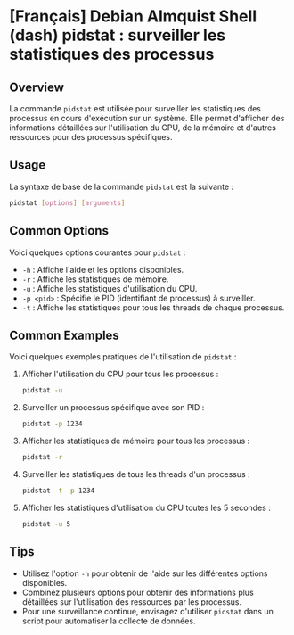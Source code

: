 # [Français] Debian Almquist Shell (dash) pidstat : surveiller les statistiques des processus

## Overview
La commande `pidstat` est utilisée pour surveiller les statistiques des processus en cours d'exécution sur un système. Elle permet d'afficher des informations détaillées sur l'utilisation du CPU, de la mémoire et d'autres ressources pour des processus spécifiques.

## Usage
La syntaxe de base de la commande `pidstat` est la suivante :

```bash
pidstat [options] [arguments]
```

## Common Options
Voici quelques options courantes pour `pidstat` :

- `-h` : Affiche l'aide et les options disponibles.
- `-r` : Affiche les statistiques de mémoire.
- `-u` : Affiche les statistiques d'utilisation du CPU.
- `-p <pid>` : Spécifie le PID (identifiant de processus) à surveiller.
- `-t` : Affiche les statistiques pour tous les threads de chaque processus.

## Common Examples
Voici quelques exemples pratiques de l'utilisation de `pidstat` :

1. Afficher l'utilisation du CPU pour tous les processus :
   ```bash
   pidstat -u
   ```

2. Surveiller un processus spécifique avec son PID :
   ```bash
   pidstat -p 1234
   ```

3. Afficher les statistiques de mémoire pour tous les processus :
   ```bash
   pidstat -r
   ```

4. Surveiller les statistiques de tous les threads d'un processus :
   ```bash
   pidstat -t -p 1234
   ```

5. Afficher les statistiques d'utilisation du CPU toutes les 5 secondes :
   ```bash
   pidstat -u 5
   ```

## Tips
- Utilisez l'option `-h` pour obtenir de l'aide sur les différentes options disponibles.
- Combinez plusieurs options pour obtenir des informations plus détaillées sur l'utilisation des ressources par les processus.
- Pour une surveillance continue, envisagez d'utiliser `pidstat` dans un script pour automatiser la collecte de données.